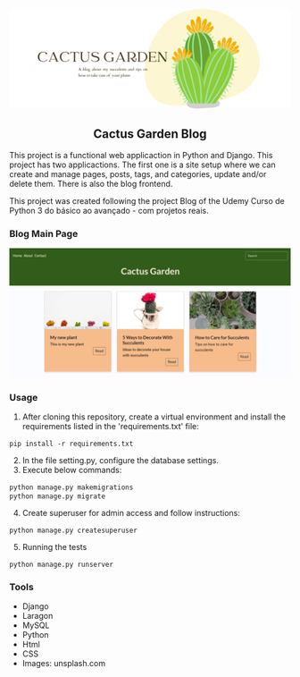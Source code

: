 ![Contact Board Banner Image](/blog/static/blog/images/githeader.png)
<h2 align='center'>Cactus Garden Blog</h2>

This project is a functional web applicaction in Python and Django. This project has two applicactions. The first one is a site setup where we can create and manage pages, posts, tags, and categories, update and/or delete them. There is also the blog frontend. 

This project was created following the project Blog of the Udemy Curso de Python 3 do básico ao avançado - com projetos reais.

### Blog Main Page
![Contact Board main Image](/blog/static/blog/images/blog.png)

### Usage

1. After cloning this repository, create a virtual environment and install the requirements listed in the 'requirements.txt' file:

```
pip install -r requirements.txt
```

2. In the file setting.py, configure the database settings.
3. Execute below commands:

```
python manage.py makemigrations
python manage.py migrate
```

4. Create superuser for admin access and follow instructions:

```
python manage.py createsuperuser
```

5. Running the tests

```
python manage.py runserver
```

### Tools
+ Django
+ Laragon
+ MySQL
+ Python
+ Html
+ CSS
+ Images: unsplash.com
